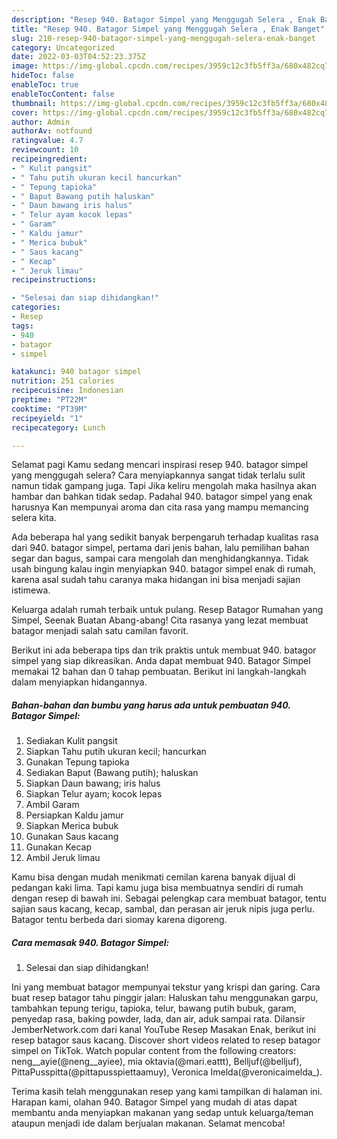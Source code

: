 ```yaml
---
description: "Resep 940. Batagor Simpel yang Menggugah Selera , Enak Banget"
title: "Resep 940. Batagor Simpel yang Menggugah Selera , Enak Banget"
slug: 210-resep-940-batagor-simpel-yang-menggugah-selera-enak-banget
category: Uncategorized
date: 2022-03-03T04:52:23.375Z
image: https://img-global.cpcdn.com/recipes/3959c12c3fb5ff3a/680x482cq70/940-batagor-simpel-foto-resep-utama.jpg
hideToc: false
enableToc: true
enableTocContent: false
thumbnail: https://img-global.cpcdn.com/recipes/3959c12c3fb5ff3a/680x482cq70/940-batagor-simpel-foto-resep-utama.jpg
cover: https://img-global.cpcdn.com/recipes/3959c12c3fb5ff3a/680x482cq70/940-batagor-simpel-foto-resep-utama.jpg
author: Admin
authorAv: notfound
ratingvalue: 4.7
reviewcount: 10
recipeingredient:
- " Kulit pangsit"
- " Tahu putih ukuran kecil hancurkan"
- " Tepung tapioka"
- " Baput Bawang putih haluskan"
- " Daun bawang iris halus"
- " Telur ayam kocok lepas"
- " Garam"
- " Kaldu jamur"
- " Merica bubuk"
- " Saus kacang"
- " Kecap"
- " Jeruk limau"
recipeinstructions:

- "Selesai dan siap dihidangkan!"
categories:
- Resep
tags:
- 940
- batagor
- simpel

katakunci: 940 batagor simpel 
nutrition: 251 calories
recipecuisine: Indonesian
preptime: "PT22M"
cooktime: "PT39M"
recipeyield: "1"
recipecategory: Lunch

---
```



Selamat pagi Kamu sedang mencari inspirasi resep 940. batagor simpel yang menggugah selera? Cara menyiapkannya sangat tidak terlalu sulit namun tidak gampang juga. Tapi Jika keliru mengolah maka hasilnya akan hambar dan bahkan tidak sedap. Padahal 940. batagor simpel yang enak harusnya Kan mempunyai aroma dan cita rasa yang mampu memancing selera kita.


Ada beberapa hal yang sedikit banyak berpengaruh terhadap kualitas rasa dari 940. batagor simpel, pertama dari jenis bahan, lalu pemilihan bahan segar dan bagus, sampai cara mengolah dan menghidangkannya. Tidak usah bingung kalau ingin menyiapkan 940. batagor simpel enak di rumah, karena asal sudah tahu caranya maka hidangan ini bisa menjadi sajian istimewa.

Keluarga adalah rumah terbaik untuk pulang. Resep Batagor Rumahan yang Simpel, Seenak Buatan Abang-abang! Cita rasanya yang lezat membuat batagor menjadi salah satu camilan favorit.


Berikut ini ada beberapa tips dan trik praktis untuk membuat 940. batagor simpel yang siap dikreasikan. Anda dapat membuat 940. Batagor Simpel memakai 12 bahan dan 0 tahap pembuatan. Berikut ini langkah-langkah dalam menyiapkan hidangannya.

<!--inarticleads1-->

##### Bahan-bahan dan bumbu yang harus ada untuk pembuatan 940. Batagor Simpel:

1. Sediakan  Kulit pangsit
1. Siapkan  Tahu putih ukuran kecil; hancurkan
1. Gunakan  Tepung tapioka
1. Sediakan  Baput (Bawang putih); haluskan
1. Siapkan  Daun bawang; iris halus
1. Siapkan  Telur ayam; kocok lepas
1. Ambil  Garam
1. Persiapkan  Kaldu jamur
1. Siapkan  Merica bubuk
1. Gunakan  Saus kacang
1. Gunakan  Kecap
1. Ambil  Jeruk limau


Kamu bisa dengan mudah menikmati cemilan karena banyak dijual di pedangan kaki lima. Tapi kamu juga bisa membuatnya sendiri di rumah dengan resep di bawah ini. Sebagai pelengkap cara membuat batagor, tentu sajian saus kacang, kecap, sambal, dan perasan air jeruk nipis juga perlu. Batagor tentu berbeda dari siomay karena digoreng. 

<!--inarticleads2-->

##### Cara memasak 940. Batagor Simpel:


1. Selesai dan siap dihidangkan!

Ini yang membuat batagor mempunyai tekstur yang krispi dan garing. Cara buat resep batagor tahu pinggir jalan: Haluskan tahu menggunakan garpu, tambahkan tepung terigu, tapioka, telur, bawang putih bubuk, garam, penyedap rasa, baking powder, lada, dan air, aduk sampai rata. Dilansir JemberNetwork.com dari kanal YouTube Resep Masakan Enak, berikut ini resep batagor saus kacang. Discover short videos related to resep batagor simpel on TikTok. Watch popular content from the following creators: neng__ayie(@neng__ayiee), mia oktavia(@mari.eattt), Belljuf(@belljuf), PittaPusspitta(@pittapusspiettaamuy), Veronica Imelda(@veronicaimelda_). 

Terima kasih telah menggunakan resep yang kami tampilkan di halaman ini. Harapan kami, olahan 940. Batagor Simpel yang mudah di atas dapat membantu anda menyiapkan makanan yang sedap untuk keluarga/teman ataupun menjadi ide dalam berjualan makanan. Selamat mencoba!
